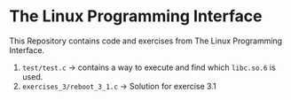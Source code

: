 # The Linux Programming Interface

This Repository contains code and exercises from The Linux Programming Interface.

1. `test/test.c` -> contains a way to execute and find which `libc.so.6` is used.
2. `exercises_3/reboot_3_1.c` -> Solution for exercise 3.1
